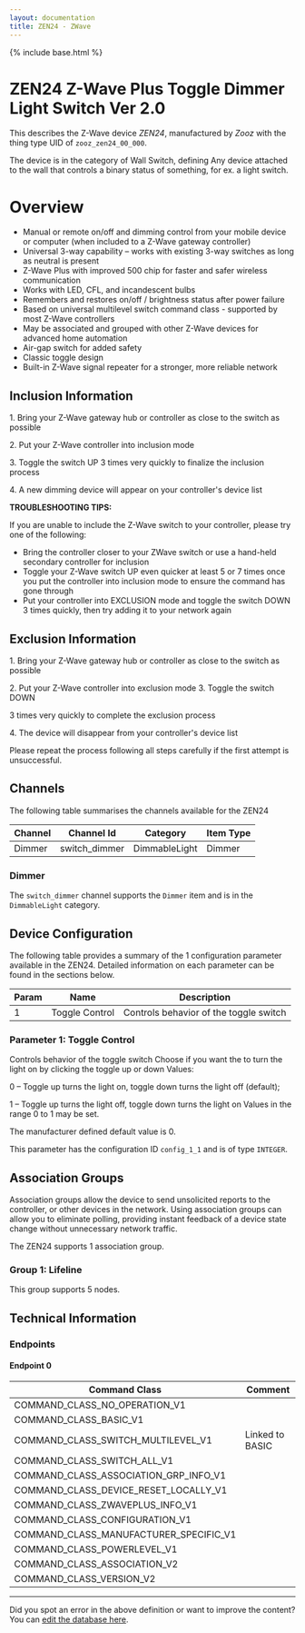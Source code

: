 ```yaml
---
layout: documentation
title: ZEN24 - ZWave
---
```


{% include base.html %}

# ZEN24 Z-Wave Plus Toggle Dimmer Light Switch Ver 2.0
This describes the Z-Wave device *ZEN24*, manufactured by *Zooz* with the thing type UID of ```zooz_zen24_00_000```.

The device is in the category of Wall Switch, defining Any device attached to the wall that controls a binary status of something, for ex. a light switch.

# Overview

- Manual or remote on/off and dimming control from your mobile device or computer (when included to a Z-Wave gateway controller)
- Universal 3-way capability – works with existing 3-way switches as long as neutral is present
- Z-Wave Plus with improved 500 chip for faster and safer wireless communication
- Works with LED, CFL, and incandescent bulbs
- Remembers and restores on/off / brightness status after power failure
- Based on universal multilevel switch command class - supported by most Z-Wave controllers
- May be associated and grouped with other Z-Wave devices for advanced home automation
- Air-gap switch for added safety
- Classic toggle design
- Built-in Z-Wave signal repeater for a stronger, more reliable network

## Inclusion Information

1\. Bring your Z-Wave gateway hub or controller as close to the switch as possible

2\. Put your Z-Wave controller into inclusion mode

3\. Toggle the switch UP 3 times very quickly to finalize the inclusion process

4\. A new dimming device will appear on your controller's device list

**TROUBLESHOOTING TIPS:**

If you are unable to include the Z-Wave switch to your controller, please try one of the following:

- Bring the controller closer to your ZWave switch or use a hand-held secondary controller for inclusion
- Toggle your Z-Wave switch UP even quicker at least 5 or 7 times once you put the controller into inclusion mode to ensure the command has gone through
- Put your controller into EXCLUSION mode and toggle the switch DOWN 3 times quickly, then try adding it to your network again

## Exclusion Information

1\. Bring your Z-Wave gateway hub or controller as close to the switch as possible

2\. Put your Z-Wave controller into exclusion mode 3. Toggle the switch DOWN

3 times very quickly to complete the exclusion process

4\. The device will disappear from your controller's device list

Please repeat the process following all steps carefully if the first attempt is unsuccessful.

## Channels

The following table summarises the channels available for the ZEN24

| Channel | Channel Id | Category | Item Type |
|---------|------------|----------|-----------|
| Dimmer | switch_dimmer | DimmableLight | Dimmer | 

### Dimmer

The ```switch_dimmer``` channel supports the ```Dimmer``` item and is in the ```DimmableLight``` category.



## Device Configuration

The following table provides a summary of the 1 configuration parameter available in the ZEN24.
Detailed information on each parameter can be found in the sections below.

| Param | Name  | Description |
|-------|-------|-------------|
| 1 | Toggle Control | Controls behavior of the toggle switch |

### Parameter 1: Toggle Control

Controls behavior of the toggle switch
Choose if you want the to turn the light on by clicking the toggle up or down Values:

0 – Toggle up turns the light on, toggle down turns the light off (default);

1 – Toggle up turns the light off, toggle down turns the light on
Values in the range 0 to 1 may be set.

The manufacturer defined default value is 0.

This parameter has the configuration ID ```config_1_1``` and is of type ```INTEGER```.


## Association Groups

Association groups allow the device to send unsolicited reports to the controller, or other devices in the network. Using association groups can allow you to eliminate polling, providing instant feedback of a device state change without unnecessary network traffic.

The ZEN24 supports 1 association group.

### Group 1: Lifeline


This group supports 5 nodes.

## Technical Information

### Endpoints

#### Endpoint 0

| Command Class | Comment |
|---------------|---------|
| COMMAND_CLASS_NO_OPERATION_V1| |
| COMMAND_CLASS_BASIC_V1| |
| COMMAND_CLASS_SWITCH_MULTILEVEL_V1| Linked to BASIC|
| COMMAND_CLASS_SWITCH_ALL_V1| |
| COMMAND_CLASS_ASSOCIATION_GRP_INFO_V1| |
| COMMAND_CLASS_DEVICE_RESET_LOCALLY_V1| |
| COMMAND_CLASS_ZWAVEPLUS_INFO_V1| |
| COMMAND_CLASS_CONFIGURATION_V1| |
| COMMAND_CLASS_MANUFACTURER_SPECIFIC_V1| |
| COMMAND_CLASS_POWERLEVEL_V1| |
| COMMAND_CLASS_ASSOCIATION_V2| |
| COMMAND_CLASS_VERSION_V2| |

---

Did you spot an error in the above definition or want to improve the content?
You can [edit the database here](http://www.cd-jackson.com/index.php/zwave/zwave-device-database/zwave-device-list/devicesummary/789).
